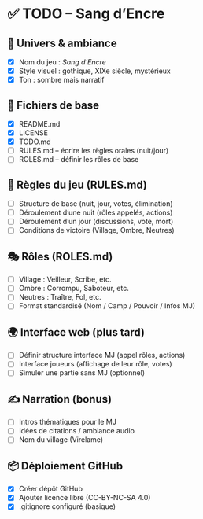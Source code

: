 # ✅ TODO – Sang d’Encre

## 🎨 Univers & ambiance

* [x] Nom du jeu : *Sang d’Encre*
* [x] Style visuel : gothique, XIXe siècle, mystérieux
* [x] Ton : sombre mais narratif

## 📘 Fichiers de base

* [x] README.md
* [x] LICENSE
* [x] TODO.md
* [ ] RULES.md – écrire les règles orales (nuit/jour)
* [ ] ROLES.md – définir les rôles de base

## 📜 Règles du jeu (RULES.md)

* [ ] Structure de base (nuit, jour, votes, élimination)
* [ ] Déroulement d’une nuit (rôles appelés, actions)
* [ ] Déroulement d’un jour (discussions, vote, mort)
* [ ] Conditions de victoire (Village, Ombre, Neutres)

## 🎭 Rôles (ROLES.md)

* [ ] Village : Veilleur, Scribe, etc.
* [ ] Ombre : Corrompu, Saboteur, etc.
* [ ] Neutres : Traître, Fol, etc.
* [ ] Format standardisé (Nom / Camp / Pouvoir / Infos MJ)

## 🌍 Interface web (plus tard)

* [ ] Définir structure interface MJ (appel rôles, actions)
* [ ] Interface joueurs (affichage de leur rôle, votes)
* [ ] Simuler une partie sans MJ (optionnel)

## ✍️ Narration (bonus)

* [ ] Intros thématiques pour le MJ
* [ ] Idées de citations / ambiance audio
* [ ] Nom du village (Virelame)

## 📦 Déploiement GitHub

* [x] Créer dépôt GitHub
* [x] Ajouter licence libre (CC-BY-NC-SA 4.0)
* [x] .gitignore configuré (basique)
